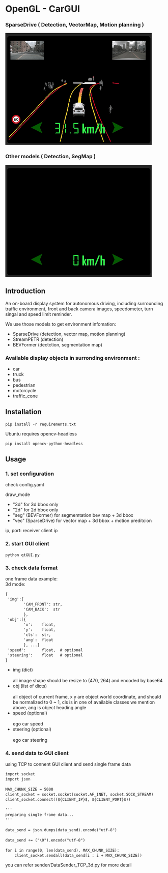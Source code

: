# OpenGL - CarGUI

### SparseDrive ( Detection, VectorMap, Motion planning )
![alt text](gif/car_gui_vec_traj_0907_.gif)

### Other models ( Detection, SegMap )
![alt text](gif/car_gui_seg_0907_.gif)

## Introduction
An on-board display system for autonomous driving, including surrounding traffic environment, front and back camera images, speedometer, turn singal and speed limit reminder.

We use those models to get environment infomation:

- SparseDrive (detection, vector map, motion planning)
- StreamPETR (detection)
- BEVFormer (dectction, segmentation map)




### Available display objects in surronding environment :
- car
- truck
- bus
- pedestrian
- motorcycle
- traffic_cone


## Installation
```
pip install -r requirements.txt
```

Ubuntu requires opencv-headless
```
pip install opencv-python-headless
```

## Usage

### 1. set configuration 

check config.yaml

draw_mode

- "3d" for 3d bbox only
- "2d" for 2d bbox only
- "seg" (BEVFormer) for segmemtation bev map + 3d bbox
- "vec" (SparseDrive) for vector map + 3d bbox + motion preditcion


ip, port: receiver client ip

### 2. start GUI client
```
python qtGUI.py
```
 
### 3. check data format
one frame data example:<br>
3d mode:
```
{
 'img':{
        'CAM_FRONT': str,
        'CAM_BACK':  str
        },   
 'obj':[{
        'x':    float,
        'y':    float,
        'cls':  str,
        'ang':  float
        }, ...]
 'speed':       float,  # optional
 'steering':    float   # optional
}
```
- img (dict)<br><br>
all image shape should be resize to (470, 264) and encoded by base64<br>
- obj (list of dicts)<br><br>
all object of current frame, x y are object world coordinate, and should be normalized to 0 ~ 1, cls is in one of available classes we mention above, ang is object heading angle<br>
- speed (optional)<br><br>
ego car speed<br>
- steering (optional)<br><br>
ego car steering<br>

### 4. send data to GUI client
using TCP to connent GUI client and send single frame data
```
import socket
import json

MAX_CHUNK_SIZE = 5000
client_socket = socket.socket(socket.AF_INET, socket.SOCK_STREAM)
client_socket.connect((${CLIENT_IP}$, ${CLIENT_PORT}$))

'''
preparing single frame data...
'''

data_send = json.dumps(data_send).encode("utf-8")

data_send += ("\0").encode("utf-8")

for i in range(0, len(data_send), MAX_CHUNK_SIZE):
    client_socket.sendall(data_send[i : i + MAX_CHUNK_SIZE])

```

you can refer sender/DataSender_TCP_3d.py for more detail
